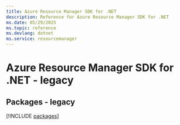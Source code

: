 ```yaml
---
title: Azure Resource Manager SDK for .NET
description: Reference for Azure Resource Manager SDK for .NET
ms.date: 05/29/2025
ms.topic: reference
ms.devlang: dotnet
ms.service: resourcemanager
---
```

# Azure Resource Manager SDK for .NET - legacy
## Packages - legacy
[!INCLUDE [packages](resource-manager-index.md)]